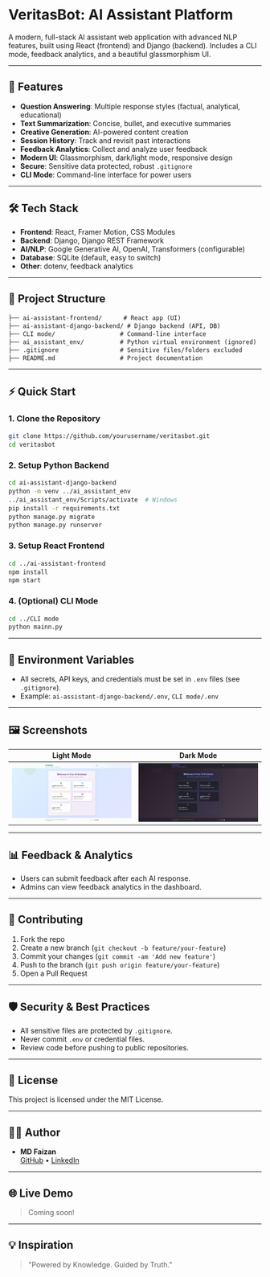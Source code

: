 # VeritasBot: AI Assistant Platform

A modern, full-stack AI assistant web application with advanced NLP features, built using React (frontend) and Django (backend). Includes a CLI mode, feedback analytics, and a beautiful glassmorphism UI.

---

## 🚀 Features

- **Question Answering**: Multiple response styles (factual, analytical, educational)
- **Text Summarization**: Concise, bullet, and executive summaries
- **Creative Generation**: AI-powered content creation
- **Session History**: Track and revisit past interactions
- **Feedback Analytics**: Collect and analyze user feedback
- **Modern UI**: Glassmorphism, dark/light mode, responsive design
- **Secure**: Sensitive data protected, robust `.gitignore`
- **CLI Mode**: Command-line interface for power users

---

## 🛠️ Tech Stack

- **Frontend**: React, Framer Motion, CSS Modules
- **Backend**: Django, Django REST Framework
- **AI/NLP**: Google Generative AI, OpenAI, Transformers (configurable)
- **Database**: SQLite (default, easy to switch)
- **Other**: dotenv, feedback analytics

---

## 📁 Project Structure

```
├── ai-assistant-frontend/      # React app (UI)
├── ai-assistant-django-backend/ # Django backend (API, DB)
├── CLI mode/                  # Command-line interface
├── ai_assistant_env/          # Python virtual environment (ignored)
├── .gitignore                 # Sensitive files/folders excluded
├── README.md                  # Project documentation
```

---

## ⚡ Quick Start

### 1. Clone the Repository
```bash
git clone https://github.com/yourusername/veritasbot.git
cd veritasbot
```

### 2. Setup Python Backend
```bash
cd ai-assistant-django-backend
python -m venv ../ai_assistant_env
../ai_assistant_env/Scripts/activate  # Windows
pip install -r requirements.txt
python manage.py migrate
python manage.py runserver
```

### 3. Setup React Frontend
```bash
cd ../ai-assistant-frontend
npm install
npm start
```

### 4. (Optional) CLI Mode
```bash
cd ../CLI mode
python mainn.py
```

---

## 🔑 Environment Variables
- All secrets, API keys, and credentials must be set in `.env` files (see `.gitignore`).
- Example: `ai-assistant-django-backend/.env`, `CLI mode/.env`

---

## 🖼️ Screenshots

| Light Mode | Dark Mode |
|------------|-----------|
| ![Light](docs/screenshot-light.png) | ![Dark](docs/screenshot-dark.png) |

---

## 📊 Feedback & Analytics
- Users can submit feedback after each AI response.
- Admins can view feedback analytics in the dashboard.

---

## 🤝 Contributing
1. Fork the repo
2. Create a new branch (`git checkout -b feature/your-feature`)
3. Commit your changes (`git commit -am 'Add new feature'`)
4. Push to the branch (`git push origin feature/your-feature`)
5. Open a Pull Request

---

## 🛡️ Security & Best Practices
- All sensitive files are protected by `.gitignore`.
- Never commit `.env` or credential files.
- Review code before pushing to public repositories.

---

## 📄 License
This project is licensed under the MIT License.

---

## 👨‍💻 Author
- **MD Faizan**  
  [GitHub](https://github.com/Faiz-3112) • [LinkedIn](https://linkedin.com/in/md-faizan-81113031b)

---

## 🌐 Live Demo
> Coming soon!

---

## 💡 Inspiration
> "Powered by Knowledge. Guided by Truth."
